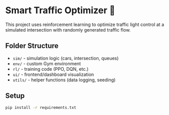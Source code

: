 # Smart Traffic Optimizer 🚦

This project uses reinforcement learning to optimize traffic light control at a simulated intersection with randomly generated traffic flow.

## Folder Structure
- `sim/` - simulation logic (cars, intersection, queues)
- `env/` - custom Gym environment
- `rl/` - training code (PPO, DQN, etc.)
- `ui/` - frontend/dashboard visualization
- `utils/` - helper functions (data logging, seeding)

## Setup
```bash
pip install -r requirements.txt


